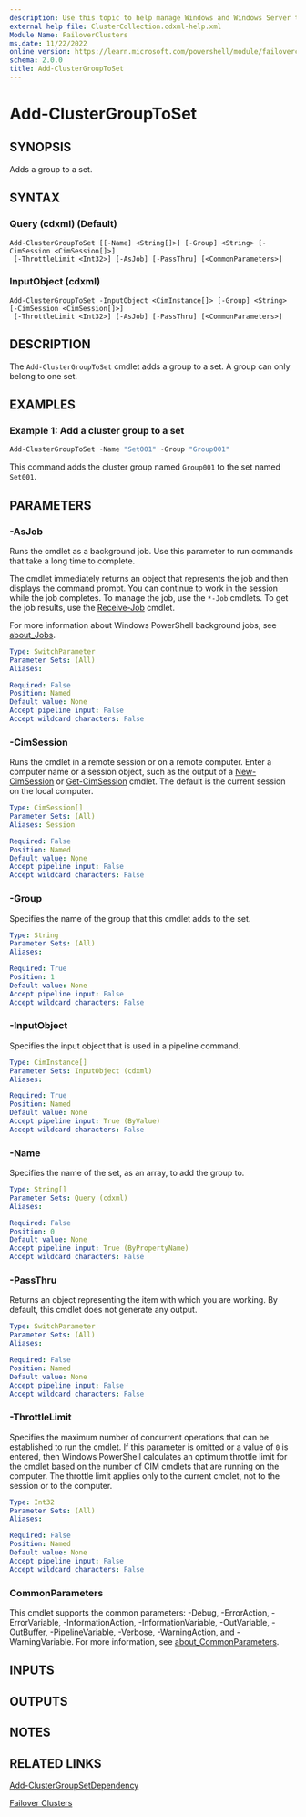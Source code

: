 ```yaml
---
description: Use this topic to help manage Windows and Windows Server technologies with Windows PowerShell.
external help file: ClusterCollection.cdxml-help.xml
Module Name: FailoverClusters
ms.date: 11/22/2022
online version: https://learn.microsoft.com/powershell/module/failoverclusters/add-clustergrouptoset?view=windowsserver2022-ps&wt.mc_id=ps-gethelp
schema: 2.0.0
title: Add-ClusterGroupToSet
---
```


# Add-ClusterGroupToSet

## SYNOPSIS
Adds a group to a set.

## SYNTAX

### Query (cdxml) (Default)

```
Add-ClusterGroupToSet [[-Name] <String[]>] [-Group] <String> [-CimSession <CimSession[]>]
 [-ThrottleLimit <Int32>] [-AsJob] [-PassThru] [<CommonParameters>]
```

### InputObject (cdxml)

```
Add-ClusterGroupToSet -InputObject <CimInstance[]> [-Group] <String> [-CimSession <CimSession[]>]
 [-ThrottleLimit <Int32>] [-AsJob] [-PassThru] [<CommonParameters>]
```

## DESCRIPTION

The `Add-ClusterGroupToSet` cmdlet adds a group to a set. A group can only belong to one set.

## EXAMPLES

### Example 1: Add a cluster group to a set

```powershell
Add-ClusterGroupToSet -Name "Set001" -Group "Group001"
```

This command adds the cluster group named `Group001` to the set named `Set001`.

## PARAMETERS

### -AsJob

Runs the cmdlet as a background job. Use this parameter to run commands that take a long time to
complete.

The cmdlet immediately returns an object that represents the job and then displays the command
prompt. You can continue to work in the session while the job completes. To manage the job, use the
`*-Job` cmdlets. To get the job results, use the
[Receive-Job](https://go.microsoft.com/fwlink/?LinkID=113372) cmdlet.

For more information about Windows PowerShell background jobs, see
[about_Jobs](https://go.microsoft.com/fwlink/?LinkID=113251).

```yaml
Type: SwitchParameter
Parameter Sets: (All)
Aliases: 

Required: False
Position: Named
Default value: None
Accept pipeline input: False
Accept wildcard characters: False
```

### -CimSession

Runs the cmdlet in a remote session or on a remote computer. Enter a computer name or a session
object, such as the output of a [New-CimSession](https://go.microsoft.com/fwlink/p/?LinkId=227967)
or [Get-CimSession](https://go.microsoft.com/fwlink/p/?LinkId=227966) cmdlet. The default is the
current session on the local computer.

```yaml
Type: CimSession[]
Parameter Sets: (All)
Aliases: Session

Required: False
Position: Named
Default value: None
Accept pipeline input: False
Accept wildcard characters: False
```

### -Group

Specifies the name of the group that this cmdlet adds to the set.

```yaml
Type: String
Parameter Sets: (All)
Aliases: 

Required: True
Position: 1
Default value: None
Accept pipeline input: False
Accept wildcard characters: False
```

### -InputObject

Specifies the input object that is used in a pipeline command.

```yaml
Type: CimInstance[]
Parameter Sets: InputObject (cdxml)
Aliases: 

Required: True
Position: Named
Default value: None
Accept pipeline input: True (ByValue)
Accept wildcard characters: False
```

### -Name

Specifies the name of the set, as an array, to add the group to.

```yaml
Type: String[]
Parameter Sets: Query (cdxml)
Aliases: 

Required: False
Position: 0
Default value: None
Accept pipeline input: True (ByPropertyName)
Accept wildcard characters: False
```

### -PassThru

Returns an object representing the item with which you are working. By default, this cmdlet does not
generate any output.

```yaml
Type: SwitchParameter
Parameter Sets: (All)
Aliases: 

Required: False
Position: Named
Default value: None
Accept pipeline input: False
Accept wildcard characters: False
```

### -ThrottleLimit

Specifies the maximum number of concurrent operations that can be established to run the cmdlet. If
this parameter is omitted or a value of `0` is entered, then Windows PowerShell calculates an
optimum throttle limit for the cmdlet based on the number of CIM cmdlets that are running on the
computer. The throttle limit applies only to the current cmdlet, not to the session or to the
computer.

```yaml
Type: Int32
Parameter Sets: (All)
Aliases: 

Required: False
Position: Named
Default value: None
Accept pipeline input: False
Accept wildcard characters: False
```

### CommonParameters

This cmdlet supports the common parameters: -Debug, -ErrorAction, -ErrorVariable,
-InformationAction, -InformationVariable, -OutVariable, -OutBuffer, -PipelineVariable, -Verbose,
-WarningAction, and -WarningVariable. For more information, see
[about_CommonParameters](https://go.microsoft.com/fwlink/?LinkID=113216).

## INPUTS

## OUTPUTS

## NOTES

## RELATED LINKS

[Add-ClusterGroupSetDependency](./Add-ClusterGroupSetDependency.md)

[Failover Clusters](./failoverclusters.md)
